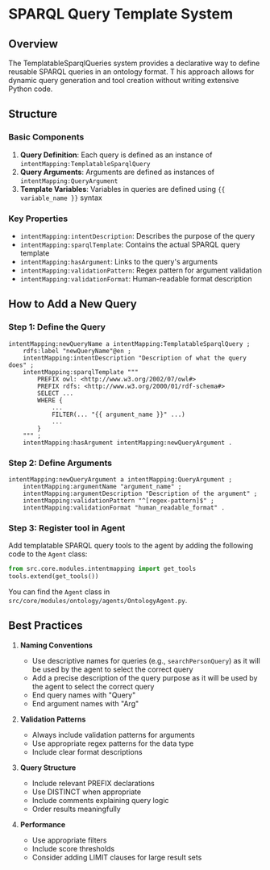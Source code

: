 # SPARQL Query Template System

## Overview
The TemplatableSparqlQueries system provides a declarative way to define reusable SPARQL queries in an ontology format. T
his approach allows for dynamic query generation and tool creation without writing extensive Python code.

## Structure

### Basic Components
1. **Query Definition**: Each query is defined as an instance of `intentMapping:TemplatableSparqlQuery`
2. **Query Arguments**: Arguments are defined as instances of `intentMapping:QueryArgument`
3. **Template Variables**: Variables in queries are defined using `{{ variable_name }}` syntax

### Key Properties
- `intentMapping:intentDescription`: Describes the purpose of the query
- `intentMapping:sparqlTemplate`: Contains the actual SPARQL query template
- `intentMapping:hasArgument`: Links to the query's arguments
- `intentMapping:validationPattern`: Regex pattern for argument validation
- `intentMapping:validationFormat`: Human-readable format description

## How to Add a New Query

### Step 1: Define the Query
```turtle
intentMapping:newQueryName a intentMapping:TemplatableSparqlQuery ;
    rdfs:label "newQueryName"@en ;
    intentMapping:intentDescription "Description of what the query does" ;
    intentMapping:sparqlTemplate """
        PREFIX owl: <http://www.w3.org/2002/07/owl#>
        PREFIX rdfs: <http://www.w3.org/2000/01/rdf-schema#>
        SELECT ...
        WHERE {
            ...
            FILTER(... "{{ argument_name }}" ...)
            ...
        }
    """ ;
    intentMapping:hasArgument intentMapping:newQueryArgument .
```

### Step 2: Define Arguments
```turtle
intentMapping:newQueryArgument a intentMapping:QueryArgument ;
    intentMapping:argumentName "argument_name" ;
    intentMapping:argumentDescription "Description of the argument" ;
    intentMapping:validationPattern "^[regex-pattern]$" ;
    intentMapping:validationFormat "human_readable_format" .
```

### Step 3: Register tool in Agent

Add templatable SPARQL query tools to the agent by adding the following code to the `Agent` class:

```python
from src.core.modules.intentmapping import get_tools
tools.extend(get_tools())
```

You can find the `Agent` class in `src/core/modules/ontology/agents/OntologyAgent.py`.


## Best Practices

1. **Naming Conventions**
   - Use descriptive names for queries (e.g., `searchPersonQuery`) as it will be used by the agent to select the correct query
   - Add a precise description of the query purpose as it will be used by the agent to select the correct query
   - End query names with "Query"
   - End argument names with "Arg"

2. **Validation Patterns**
   - Always include validation patterns for arguments
   - Use appropriate regex patterns for the data type
   - Include clear format descriptions

3. **Query Structure**
   - Include relevant PREFIX declarations
   - Use DISTINCT when appropriate
   - Include comments explaining query logic
   - Order results meaningfully

4. **Performance**
   - Use appropriate filters
   - Include score thresholds
   - Consider adding LIMIT clauses for large result sets
